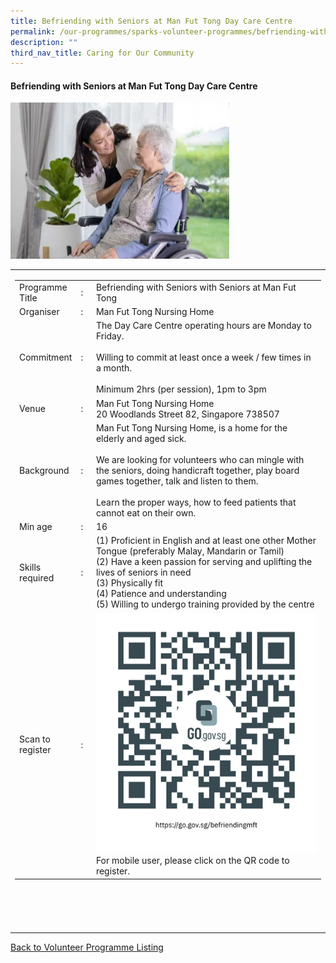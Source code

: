```yaml
---
title: Befriending with Seniors at Man Fut Tong Day Care Centre
permalink: /our-programmes/sparks-volunteer-programmes/befriending-with-seniors-at-man-fut-tong/
description: ""
third_nav_title: Caring for Our Community
---
```

#### Befriending with Seniors at Man Fut Tong Day Care Centre

<img style="width:350px;height:250px;" src="/images/SPARKS@Bukit%20Canberra/befriending%20with%20seniors%20mft.png">
<table width="100%" border="0">
	<tbody><tr>
				<td width="60%">
			<table width="100%" border="0">
				<tbody><tr>
					<td width="20%">
						Programme Title
					</td>
					<td width="5%">
						:
					</td>
					<td>
						Befriending with Seniors with Seniors at Man Fut Tong
					</td>
				</tr>
					<tr><td width="20%">
						Organiser
					</td>
					<td width="5%">
						:
					</td>
					<td>
						        Man Fut Tong Nursing Home
					</td>
				</tr>
				<tr>
					<td width="20%">
						Commitment
					</td>
					<td width="5%">
						:
					</td>
					<td width="75%">
					                The Day Care Centre operating hours are Monday to Friday. <br><br>
Willing to commit at least once a week / few times in a month.<br><br>
Minimum 2hrs (per session), 1pm to 3pm<br>
					</td>
				</tr>
				<tr>
					<td width="20%">
					 Venue
					</td>
					<td width="5%">
						:
					</td>
					<td width="75%">
					            Man Fut Tong Nursing Home <br>
20 Woodlands Street 82, Singapore 738507
					</td>
				</tr>
				<tr>
					<td width="20%">
						Background
					</td>
					<td width="5%">
						:
					</td>
					<td width="75%">
						      Man Fut Tong Nursing Home, is a home for the elderly and aged sick.<br><br>     
We are looking for volunteers who can mingle with the seniors, doing handicraft together, play board games together, talk and listen to them.<br><br>Learn the proper ways, how to feed patients that cannot eat on their own.
						</td>
				</tr>
				<tr>
					<td width="20%">
						Min age
					</td>
					<td width="5%">
						:
					</td>
					<td width="75%">
						16
					</td>
				</tr>
		<tr>
					<td width="20%">
						Skills required
					</td>
					<td width="5%">
						:
					</td>
					<td>
						 (1) Proficient in English and at least one other Mother Tongue (preferably Malay, Mandarin or Tamil)<br>
						(2) Have a keen passion for serving and uplifting the lives of seniors in need<br>
						(3) Physically fit <br>
						(4) Patience and understanding<br>
						(5) Willing to undergo training provided by the centre<br>
						</td>
				</tr>
		<tr>
					<td width="20%">
						Scan to register
					</td>
					<td width="5%">
						:
					</td>
					<td><a href="https://form.gov.sg/6512a760bf26ea00112dbd4b">
						<img style="width=60px;height=60px;" src="/images/SPARKS@Bukit%20Canberra/befriending%20with%20seniors%20mft%20qr.png"></a><br>
					For mobile user, please click on the QR code to register.
			</td>
				</tr>
	</tbody></table>


<br>
			<br>
			<br>
			<br>
			
</td></tr></tbody></table>
<a href="/our-programmes/sparks-bukit-canberra/volunteering-opportunities/">
	Back to Volunteer Programme Listing</a>